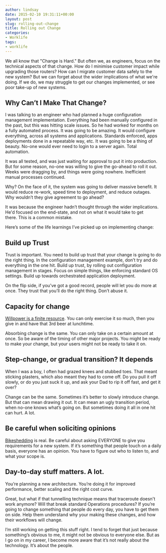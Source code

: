 ```yaml
---
author: lindsay
date: 2015-02-10 19:31:11+00:00
layout: post
slug: rolling-out-change
title: Rolling out Change
categories:
- Worklife
tags:
- worklife
---
```


We all know that "Change is Hard." But often we, as engineers, focus on the technical aspects of that change. How do I minimise customer impact while upgrading those routers? How can I migrate customer data safely to the new system? But we can forget about the wider implications of what we're doing. If we do, we may struggle to get our changes implemented, or see poor take-up of new systems.

## Why Can’t I Make That Change?

I was talking to an engineer who had planned a huge configuration management implementation. Everything had been manually configured in the past, but this was hitting scale issues. So he had worked for months on a fully automated process. It was going to be amazing. It would configure everything, across all systems and applications. Standards enforced, apps deployments done in a repeatable way, etc. It was going to be a thing of beauty. No-one would ever need to login to a server again. Total automation.

It was all tested, and was just waiting for approval to put it into production. But for some reason, no-one was willing to give the go-ahead to roll it out. Weeks were dragging by, and things were going nowhere. Inefficient manual processes continued.

Why? On the face of it, the system was going to deliver massive benefit. It would reduce re-work, speed time to deployment, and reduce outages. Why wouldn’t they give agreement to go ahead?

It was because the engineer hadn’t thought through the wider implications. He'd focused on the end-state, and not on what it would take to get there. This is a common mistake.

Here’s some of the life learnings I’ve picked up on implementing change:

## Build up Trust

Trust is important. You need to build up trust that your change is going to do the right thing. In the configuration management example, don’t try and do everything in the one hit. Build up trust, by rolling out configuration management in stages. Focus on simple things, like enforcing standard OS settings. Build up towards orchestrated application deployment.

On the flip side, if you’ve got a good record, people will let you do more at once. They trust that you’ll do the right thing. Don’t abuse it.

## Capacity for change

[Willpower is a finite resource](http://io9.com/your-willpower-is-finite-513737154). You can only exercise it so much, then you give in and have that 3rd beer at lunchtime.

Absorbing change is the same. You can only take on a certain amount at once. So be aware of the timing of other major projects. You might be ready to make your change, but your users might not be ready to take it on.

## Step-change, or gradual transition? It depends

When I was a boy, I often had grazed knees and stubbed toes. That meant sticking plasters, which also meant they had to come off. Do you pull it off slowly, or do you just suck it up, and ask your Dad to rip it off fast, and get it over?

Change can be the same. Sometimes it’s better to slowly introduce change. But that can mean drawing it out. It can mean an ugly transition period, when no-one knows what’s going on. But sometimes doing it all in one hit can hurt. A lot.

## Be careful when soliciting opinions

[Bikeshedding](https://en.wikipedia.org/wiki/Parkinson%27s_law_of_triviality) is real. Be careful about asking EVERYONE to give you requirements for a new system. If it’s something that people touch on a daily basis, everyone has an opinion. You have to figure out who to listen to, and what your scope is.

## Day-to-day stuff matters. A lot.

You’re planning a new architecture. You’re doing it for improved performance, better scaling and the right cost curve.

Great, but what if that tunnelling technique means that traceroute doesn't work anymore? Will that break standard Operations procedures? If you’re going to change something that people do every day, you have to get them on side. Help them understand why your making these changes, and how their workflows will change.

I’m still working on getting this stuff right. I tend to forget that just because something’s obvious to me, it might not be obvious to everyone else. But as I go on in my career, I become more aware that it’s not really about the technology. It’s about the people.

